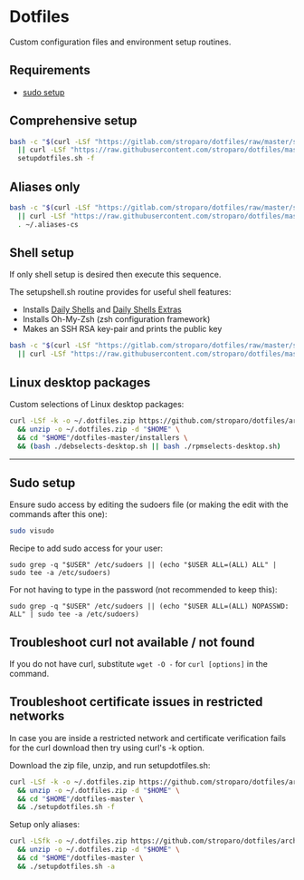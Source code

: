 # Dotfiles

Custom configuration files and environment setup routines.

## Requirements

* [sudo setup](#sudo-setup)

## Comprehensive setup

```bash
bash -c "$(curl -LSf "https://gitlab.com/stroparo/dotfiles/raw/master/setupdotfiles.sh" \
  || curl -LSf "https://raw.githubusercontent.com/stroparo/dotfiles/master/setupdotfiles.sh")" \
  setupdotfiles.sh -f
```

## Aliases only

```bash
bash -c "$(curl -LSf "https://gitlab.com/stroparo/dotfiles/raw/master/setupaliases.sh" \
  || curl -LSf "https://raw.githubusercontent.com/stroparo/dotfiles/master/setupaliases.sh")"; \
  . ~/.aliases-cs
```

## Shell setup

If only shell setup is desired then execute this sequence.

The setupshell.sh routine provides for useful shell features:

* Installs [Daily Shells](http://stroparo.github.io/ds/) and [Daily Shells Extras](https://github.com/stroparo/ds-extras)
* Installs Oh-My-Zsh (zsh configuration framework)
* Makes an SSH RSA key-pair and prints the public key

```bash
bash -c "$(curl -LSf "https://gitlab.com/stroparo/dotfiles/raw/master/setupshell.sh" \
  || curl -LSf "https://raw.githubusercontent.com/stroparo/dotfiles/master/setupshell.sh")"
```

## Linux desktop packages

Custom selections of Linux desktop packages:

```bash
curl -LSf -k -o ~/.dotfiles.zip https://github.com/stroparo/dotfiles/archive/master.zip \
  && unzip -o ~/.dotfiles.zip -d "$HOME" \
  && cd "$HOME"/dotfiles-master/installers \
  && (bash ./debselects-desktop.sh || bash ./rpmselects-desktop.sh)
```

---

## Sudo setup

Ensure sudo access by editing the sudoers file (or making the edit with the commands after this one):

```bash
sudo visudo
```

Recipe to add sudo access for your user:

```
sudo grep -q "$USER" /etc/sudoers || (echo "$USER ALL=(ALL) ALL" | sudo tee -a /etc/sudoers)
```

For not having to type in the password (not recommended to keep this):

```
sudo grep -q "$USER" /etc/sudoers || (echo "$USER ALL=(ALL) NOPASSWD: ALL" | sudo tee -a /etc/sudoers)
```

## Troubleshoot curl not available / not found

If you do not have curl, substitute ```wget -O -``` for ```curl [options]``` in the command.

## Troubleshoot certificate issues in restricted networks

In case you are inside a restricted network and certificate verification fails for the curl download then try using curl's -k option.

Download the zip file, unzip, and run setupdotfiles.sh:

```bash
curl -LSf -k -o ~/.dotfiles.zip https://github.com/stroparo/dotfiles/archive/master.zip \
  && unzip -o ~/.dotfiles.zip -d "$HOME" \
  && cd "$HOME"/dotfiles-master \
  && ./setupdotfiles.sh -f
```

Setup only aliases:

```bash
curl -LSfk -o ~/.dotfiles.zip https://github.com/stroparo/dotfiles/archive/master.zip \
  && unzip -o ~/.dotfiles.zip -d "$HOME" \
  && cd "$HOME"/dotfiles-master \
  && ./setupdotfiles.sh -a
```



